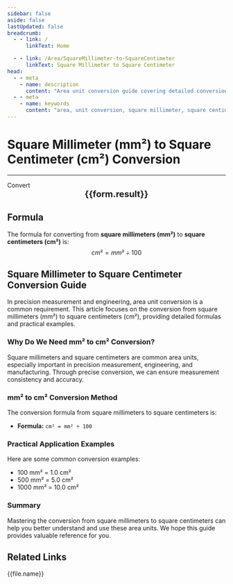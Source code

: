 ```yaml
---
sidebar: false
aside: false
lastUpdated: false
breadcrumb:
  - - link: /
      linkText: Home

  - - link: /Area/SquareMillimeter-to-SquareCentimeter
      linkText: Square Millimeter to Square Centimeter
head:
  - - meta
    - name: description
      content: "Area unit conversion guide covering detailed conversion formulas and explanations from square millimeters (mm²) to square centimeters (cm²)."
  - - meta
    - name: keywords
      content: "area, unit conversion, square millimeter, square centimeter, mm², cm², square millimeter to square centimeter, area conversion guide, square millimeter convert square centimeter, square millimeter to square centimeter, square centimeter conversion, square millimeter to square centimeter, square centimeter calculation, small area conversion, precision measurement, square millimeter symbol, square centimeter symbol, area unit comparison, square millimeter conversion table, square centimeter conversion formula, area conversion tool, square millimeter calculation, square centimeter calculator, area conversion formula, measurement unit, precision area, small scale area conversion, square millimeter to square centimeter formula, square centimeter area calculation, area unit conversion, construction measurement unit, property area unit, square millimeter square centimeter comparison table, area calculation tool, metric area unit"
---
```

# Square Millimeter (mm²) to Square Centimeter (cm²) Conversion
---
<script setup>
import { onMounted, reactive, inject, ref } from 'vue'
import { NButton, NForm, NFormItem, NInput, NInputNumber, NSelect, NCard, useMessage,NGrid ,NGi } from 'naive-ui'
import { defineClientComponent } from 'vitepress'
import { Area } from '../files';

const convert = inject('convert')

const form = reactive({
  number: null,
  result: '',
})

const convertHandler = () => {
  if (form.number !== null && !isNaN(form.number)) {
    const convertedValue = parseFloat(form.number) / 100
    form.result = `${form.number}mm² = ${convertedValue.toFixed(4)}cm²`
  } else {
    form.result = 'Please enter a valid number.'
  }
}
</script>

<n-form size="large" :model="form">
  <n-form-item label="Square Millimeter (mm²)">
    <n-input-number v-model:value="form.number" placeholder="Enter square millimeters" style="width: 100%" />
  </n-form-item>
  <n-form-item>
    <n-button type="info" @click="convertHandler" block>Convert</n-button>
  </n-form-item>
</n-form>

<n-card  embedded :bordered="false" hoverable>
  <div  style="text-align:center;font-size:20px;">
    <strong>{{form.result}}</strong>
  </div>
</n-card>

## Formula

The formula for converting from **square millimeters (mm²)** to **square centimeters (cm²)** is:
$$ cm² = mm² \div 100 $$

## Square Millimeter to Square Centimeter Conversion Guide

In precision measurement and engineering, area unit conversion is a common requirement. This article focuses on the conversion from square millimeters (mm²) to square centimeters (cm²), providing detailed formulas and practical examples.

### Why Do We Need mm² to cm² Conversion?

Square millimeters and square centimeters are common area units, especially important in precision measurement, engineering, and manufacturing. Through precise conversion, we can ensure measurement consistency and accuracy.

### mm² to cm² Conversion Method

The conversion formula from square millimeters to square centimeters is:

- **Formula:** `cm² = mm² ÷ 100`

### Practical Application Examples

Here are some common conversion examples:

- 100 mm² = 1.0 cm²
- 500 mm² = 5.0 cm²
- 1000 mm² = 10.0 cm²

### Summary

Mastering the conversion from square millimeters to square centimeters can help you better understand and use these area units. We hope this guide provides valuable reference for you.

## Related Links
<n-grid x-gap="12" :cols="2">
  <n-gi v-for="(file, index) in Area" :key="index">
    <n-button
      text
      tag="a"
      :href="file.path"
      type="info"
    >
      {{file.name}}
    </n-button>
  </n-gi>
</n-grid>